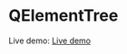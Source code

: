 # QElementTree

Live demo: <a href="https://wranarobert.github.io/QElementTree/#/element-tree-builder" target="_blank">Live demo</a>

